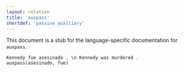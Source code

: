 ```yaml
---
layout: relation
title: 'auxpass'
shortdef: 'passive auxiliary'
---
```


This document is a stub for the language-specific documentation
for `auxpass`.

~~~ sdparse
Kennedy fue asesinado . \n Kennedy was murdered .
auxpass(asesinado, fue)
~~~
<!-- Interlanguage links updated Út zář 29 18:41:09 CEST 2020 -->
